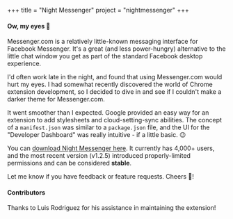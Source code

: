 +++
title = "Night Messenger"
project = "nightmessenger"
+++

#### Ow, my eyes :eyes:

Messenger.com is a relatively little-known messaging interface for Facebook Messenger. It's a great (and less power-hungry) alternative to the little chat window you get as part of the standard Facebook desktop experience.

I'd often work late in the night, and found that using Messenger.com would hurt my eyes. I had somewhat recently discovered the world of Chrome extension development, so I decided to dive in and see if I couldn't make a darker theme for Messenger.com. 

It went smoother than I expected. Google provided an easy way for an extension to add stylesheets and cloud-setting-sync abilities. The concept of a `manifest.json` was similar to a `package.json` file, and the UI for the "Developer Dashboard" was really intuitive - if a little basic. :wink:

You can [download Night Messenger here](https://chrome.google.com/webstore/detail/night-messenger/hjhnmilbfdehpgfcojlmmooknnkhgdmh?hl=en). It currently has 4,000+ users, and the most recent version (v1.2.5) introduced properly-limited permissions and can be considered **stable**.

Let me know if you have feedback or feature requests. Cheers :beer:!

#### Contributors
Thanks to Luis Rodriguez for his assistance in maintaining the extension!